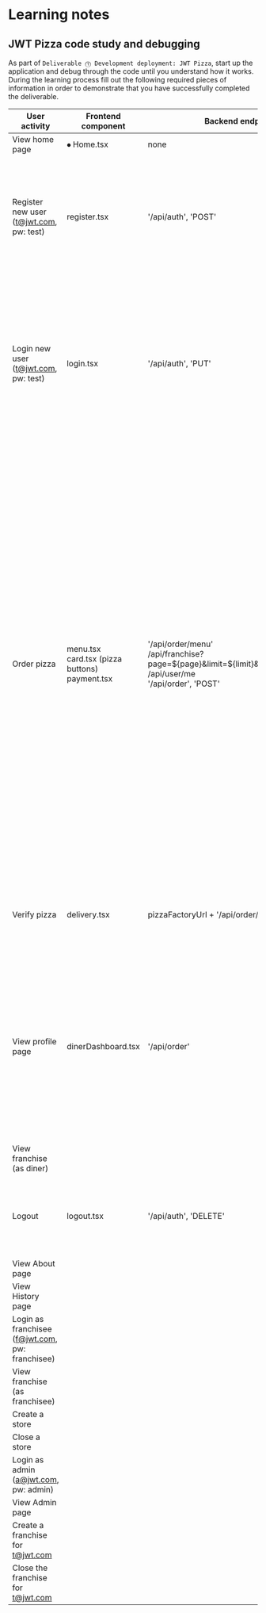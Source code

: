 # Learning notes

## JWT Pizza code study and debugging

As part of `Deliverable ⓵ Development deployment: JWT Pizza`, start up the application and debug through the code until you understand how it works. During the learning process fill out the following required pieces of information in order to demonstrate that you have successfully completed the deliverable.

| User activity                                       | Frontend component | Backend endpoints | Database SQL |
| --------------------------------------------------- | ------------------ | ----------------- | ------------ |
| View home page                                      |   ⦁	Home.tsx       |        none       |     none     | 
| Register new user<br/>(t@jwt.com, pw: test)         |     register.tsx   |'/api/auth', 'POST'|INSERT INTO user (name, email, password) VALUES (?, ?, ?)<br> INSERT INTO userRole (userId, role, objectId) VALUES (?, ?, ?)|
| Login new user<br/>(t@jwt.com, pw: test)            |    login.tsx       |'/api/auth', 'PUT' |"SELECT * FROM user WHERE email=?" <br> "SELECT * FROM userRole WHERE userId=?" <br> "INSERT INTO auth (token, userId) VALUES (?, ?) ON DUPLICATE KEY UPDATE token=token" <br> |
| Order pizza                                         |  menu.tsx <br> card.tsx (pizza buttons) <br> payment.tsx   |  '/api/order/menu' <br> /api/franchise?page=${page}&limit=${limit}&name=${nameFilter} <br> /api/user/me <br> '/api/order', 'POST'  | "SELECT userId FROM auth WHERE token=?" <br> "SELECT * FROM menu" <br> "SELECT userId FROM auth WHERE token=?" <br> "SELECT id, name FROM franchise WHERE name LIKE ? LIMIT 201 OFFSET 0" <br> "SELECT id, name FROM store WHERE franchiseId=?" <br>  "SELECT userId FROM auth WHERE token=?" <br> "SELECT userId FROM auth WHERE token=?" <br> "INSERT INTO dinerOrder (dinerId, franchiseId, storeId, date) VALUES (?, ?, ?, now())" <br> "INSERT INTO orderItem (orderId, menuId, description, price) VALUES (?, ?, ?, ?)"     |
| Verify pizza                                        |  delivery.tsx      | pizzaFactoryUrl + '/api/order/verify', 'POST' |   none??? It called the factory so I couldn't check on my backend for the SQL   |
| View profile page                                   |  dinerDashboard.tsx     | '/api/order'     |  "SELECT userId FROM auth WHERE token=?"  <br>  "SELECT id, franchiseId, storeId, date FROM dinerOrder WHERE dinerId=? LIMIT 0,10" <br> "SELECT id, menuId, description, price FROM orderItem WHERE orderId=?"      |
| View franchise<br/>(as diner)                       |                    |                   |              |
| Logout                                              |    logout.tsx      | '/api/auth', 'DELETE' | "SELECT userId FROM auth WHERE token=?" <br> "DELETE FROM auth WHERE token=?"   |
| View About page                                     |                    |                   |              |
| View History page                                   |                    |                   |              |
| Login as franchisee<br/>(f@jwt.com, pw: franchisee) |                    |                   |              |
| View franchise<br/>(as franchisee)                  |                    |                   |              |
| Create a store                                      |                    |                   |              |
| Close a store                                       |                    |                   |              |
| Login as admin<br/>(a@jwt.com, pw: admin)           |                    |                   |              |
| View Admin page                                     |                    |                   |              |
| Create a franchise for t@jwt.com                    |                    |                   |              |
| Close the franchise for t@jwt.com                   |                    |                   |              |
